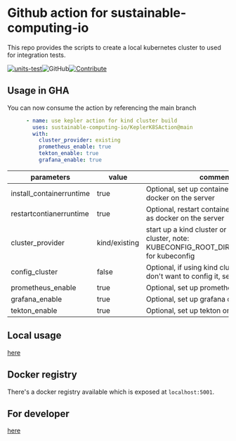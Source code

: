 # Github action for sustainable-computing-io

This repo provides the scripts to create a local kubernetes cluster to used for integration tests.

[![units-test](https://github.com/sustainable-computing-io/KeplerK8SAction/actions/workflows/test.yml/badge.svg)](https://github.com/sustainable-computing-io/KeplerK8SAction/actions/workflows/test.yml)![GitHub](https://img.shields.io/github/license/sustainable-computing-io/kepler-action)[![Contribute](https://img.shields.io/static/v1?label=Contributing&message=guide&color=blue)](https://github.com/sustainable-computing-io/kepler-action/blob/main/developer.md) 

## Usage in GHA

You can now consume the action by referencing the main branch

```yaml
      - name: use kepler action for kind cluster build
        uses: sustainable-computing-io/KeplerK8SAction@main
        with:
          cluster_provider: existing
          prometheus_enable: true
          tekton_enable: true
          grafana_enable: true
```

| parameters | value | comments |
|-------------|---------------|------------|
| install_containerruntime | true | Optional, set up container runtime as docker on the server |
| restartcontianerruntime | true | Optional, restart container runtime service as docker on the server |
| cluster_provider    | kind/existing         | start up a kind cluster or using existing cluster, note: KUBECONFIG_ROOT_DIR=/tmp/kubeconfig for kubeconfig     |
| config_cluster | false | Optional, if using kind cluster, and you don't want to config it, set it to false |
| prometheus_enable   | true         | Optional, set up prometheus on the cluster    |
| grafana_enable      | true         | Optional, set up grafana on the cluster       |
| tekton_enable       | true         | Optional, set up tekton on the cluster        |

## Local usage
[here](https://github.com/sustainable-computing-io/local-dev-cluster)

## Docker registry
There's a docker registry available which is exposed at `localhost:5001`.

## For developer
[here](./developer.md)